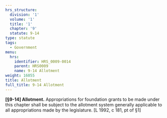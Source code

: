 ```yaml
---
hrs_structure:
  division: '1'
  volume: '1'
  title: '1'
  chapter: '9'
  statute: 9-14
type: statute
tags:
  - Government
menu:
  hrs:
    identifier: HRS_0009-0014
    parent: HRS0009
    name: 9-14 Allotment
weight: 16055
title: Allotment
full_title: 9-14 Allotment
---
```

**[§9-14] Allotment.** Appropriations for foundation grants to be made under this chapter shall be subject to the allotment system generally applicable to all appropriations made by the legislature. [L 1992, c 181, pt of §1]